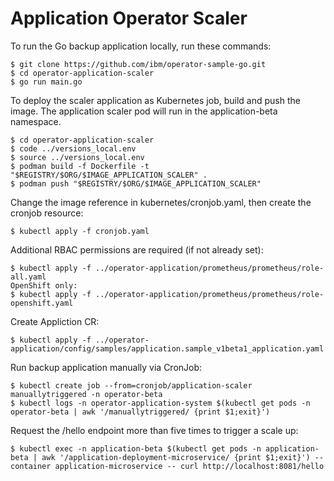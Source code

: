 # Application Operator Scaler

To run the Go backup application locally, run these commands:

```
$ git clone https://github.com/ibm/operator-sample-go.git
$ cd operator-application-scaler
$ go run main.go
```

To deploy the scaler application as Kubernetes job, build and push the image.  The application scaler pod will run in the application-beta namespace.

```
$ cd operator-application-scaler
$ code ../versions_local.env
$ source ../versions_local.env
$ podman build -f Dockerfile -t "$REGISTRY/$ORG/$IMAGE_APPLICATION_SCALER" .
$ podman push "$REGISTRY/$ORG/$IMAGE_APPLICATION_SCALER"
```

Change the image reference in kubernetes/cronjob.yaml, then create the cronjob resource:

```
$ kubectl apply -f cronjob.yaml
```

Additional RBAC permissions are required (if not already set):

```
$ kubectl apply -f ../operator-application/prometheus/prometheus/role-all.yaml
OpenShift only:
$ kubectl apply -f ../operator-application/prometheus/prometheus/role-openshift.yaml
```

Create Appliction CR:
```
$ kubectl apply -f ../operator-application/config/samples/application.sample_v1beta1_application.yaml
```

Run backup application manually via CronJob:
```
$ kubectl create job --from=cronjob/application-scaler manuallytriggered -n operator-beta
$ kubectl logs -n operator-application-system $(kubectl get pods -n operator-beta | awk '/manuallytriggered/ {print $1;exit}')
```

Request the /hello endpoint more than five times to trigger a scale up:
```
$ kubectl exec -n application-beta $(kubectl get pods -n application-beta | awk '/application-deployment-microservice/ {print $1;exit}') --container application-microservice -- curl http://localhost:8081/hello
```
